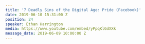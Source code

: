 ```yaml
---
title: '7 Deadly Sins of the Digital Age: Pride (Facebook)'
date: 2019-06-10 15:31:00 Z
position: 24
speaker: Ethan Harrington
media: https://www.youtube.com/embed/yPpqKlGdXXk
message_date: 2019-06-09 10:00:00 Z
---
```


